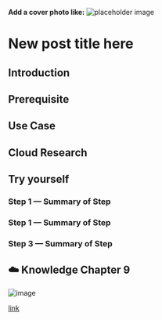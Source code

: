 **Add a cover photo like:**
![placeholder image](https://via.placeholder.com/1200x600)

# New post title here

## Introduction


## Prerequisite


## Use Case


## Cloud Research


## Try yourself


### Step 1 — Summary of Step


### Step 1 — Summary of Step


### Step 3 — Summary of Step



## ☁️ Knowledge Chapter 9
![image](https://github.com/fiakholida/100DaysOfCloud/assets/140806089/30355d08-c5eb-4956-86ca-2fa89270bd38)

[link](link)
